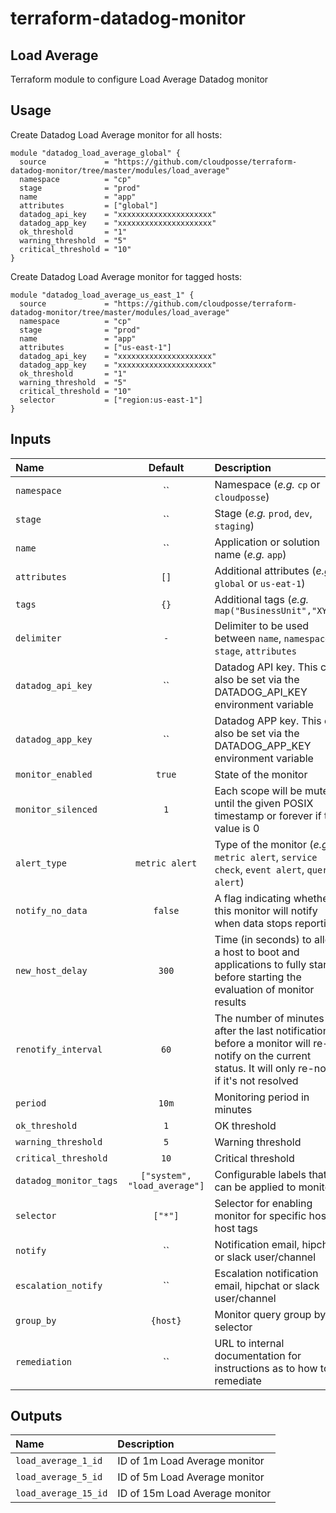 # terraform-datadog-monitor

## Load Average

Terraform module to configure Load Average Datadog monitor


## Usage

Create Datadog Load Average monitor for all hosts:

```hcl
module "datadog_load_average_global" {
  source             = "https://github.com/cloudposse/terraform-datadog-monitor/tree/master/modules/load_average"
  namespace          = "cp"
  stage              = "prod"
  name               = "app"
  attributes         = ["global"]
  datadog_api_key    = "xxxxxxxxxxxxxxxxxxxxx"
  datadog_app_key    = "xxxxxxxxxxxxxxxxxxxxx"
  ok_threshold       = "1"
  warning_threshold  = "5"
  critical_threshold = "10"
}
```

Create Datadog Load Average monitor for tagged hosts:

```hcl
module "datadog_load_average_us_east_1" {
  source             = "https://github.com/cloudposse/terraform-datadog-monitor/tree/master/modules/load_average"
  namespace          = "cp"
  stage              = "prod"
  name               = "app"
  attributes         = ["us-east-1"]
  datadog_api_key    = "xxxxxxxxxxxxxxxxxxxxx"
  datadog_app_key    = "xxxxxxxxxxxxxxxxxxxxx"
  ok_threshold       = "1"
  warning_threshold  = "5"
  critical_threshold = "10"
  selector           = ["region:us-east-1"]
}
```


## Inputs

|  Name                          |  Default                          |  Description                                                                                                                    | Required |
|:-------------------------------|:---------------------------------:|:--------------------------------------------------------------------------------------------------------------------------------|:--------:|
| `namespace`                    | ``                                | Namespace (_e.g._ `cp` or `cloudposse`)                                                                                         | Yes      |
| `stage`                        | ``                                | Stage (_e.g._ `prod`, `dev`, `staging`)                                                                                         | Yes      |
| `name`                         | ``                                | Application or solution name (_e.g._ `app`)                                                                                     | Yes      |
| `attributes`                   | `[]`                              | Additional attributes (_e.g._ `global` or `us-eat-1`)                                                                           | No       |
| `tags`                         | `{}`                              | Additional tags (_e.g._ `map("BusinessUnit","XYZ")`                                                                             | No       |
| `delimiter`                    | `-`                               | Delimiter to be used between `name`, `namespace`, `stage`, `attributes`                                                         | No       |
| `datadog_api_key`              | ``                                | Datadog API key. This can also be set via the DATADOG_API_KEY environment variable                                              | Yes      |
| `datadog_app_key`              | ``                                | Datadog APP key. This can also be set via the DATADOG_APP_KEY environment variable                                              | Yes      |
| `monitor_enabled`              | `true`                            | State of the monitor                                                                                                            | No       |
| `monitor_silenced`             | `1`                               | Each scope will be muted until the given POSIX timestamp or forever if the value is 0                                           | No       |
| `alert_type`                   | `metric alert`                    | Type of the monitor (_e.g._ `metric alert`, `service check`, `event alert`, `query alert`)                                      | Yes      |
| `notify_no_data`               | `false`                           | A flag indicating whether this monitor will notify when data stops reporting                                                    | No       |
| `new_host_delay`               | `300`                             | Time (in seconds) to allow a host to boot and applications to fully start before starting the evaluation of monitor results     | No       |
| `renotify_interval`            | `60`                              | The number of minutes after the last notification before a monitor will re-notify on the current status. It will only re-notify if it's not resolved | No       |
| `period`                       | `10m`                             | Monitoring period in minutes                                                                                                    | No       |
| `ok_threshold`                 | `1`                               | OK threshold                                                                                                                    | No       |
| `warning_threshold`            | `5`                               | Warning threshold                                                                                                               | No       |
| `critical_threshold`           | `10`                              | Critical threshold                                                                                                              | No       |
| `datadog_monitor_tags`         | `["system", "load_average"]`      | Configurable labels that can be applied to monitor                                                                              | No       |
| `selector`                     | `["*"]`                           | Selector for enabling monitor for specific hosts, host tags                                                                     | No       |
| `notify`                       | ``                                | Notification email, hipchat or slack user/channel                                                                               | No       |
| `escalation_notify`            | ``                                | Escalation notification email, hipchat or slack user/channel                                                                    | No       |
| `group_by`                     | `{host}`                          | Monitor query group by selector                                                                                                 | No       |
| `remediation`                  | ``                                | URL to internal documentation for instructions as to how to remediate                                                           | No       |


## Outputs

| Name                        | Description                             |
|:----------------------------|:----------------------------------------|
| `load_average_1_id`         | ID of 1m Load Average monitor           |
| `load_average_5_id`         | ID of 5m Load Average monitor           |
| `load_average_15_id`        | ID of 15m Load Average monitor          |
